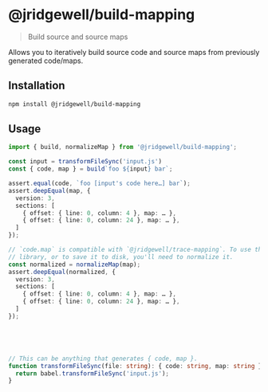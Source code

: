 # @jridgewell/build-mapping

> Build source and source maps

Allows you to iteratively build source code and source maps from previously generated code/maps.

## Installation

```sh
npm install @jridgewell/build-mapping
```

## Usage

```typescript
import { build, normalizeMap } from '@jridgewell/build-mapping';

const input = transformFileSync('input.js')
const { code, map } = build`foo ${input} bar`;

assert.equal(code, `foo [input's code here…] bar`);
assert.deepEqual(map, {
  version: 3,
  sections: [
    { offset: { line: 0, column: 4 }, map: … },
    { offset: { line: 0, column: 24 }, map: … },
  ]
});

// `code.map` is compatible with `@jridgewell/trace-mapping`. To use the map with another source map
// library, or to save it to disk, you'll need to normalize it.
const normalized = normalizeMap(map);
assert.deepEqual(normalized, {
  version: 3,
  sections: [
    { offset: { line: 0, column: 4 }, map: … },
    { offset: { line: 0, column: 24 }, map: … },
  ]
});





// This can be anything that generates { code, map }.
function transformFileSync(file: string): { code: string, map: string } {
  return babel.transformFileSync('input.js');
}
```
